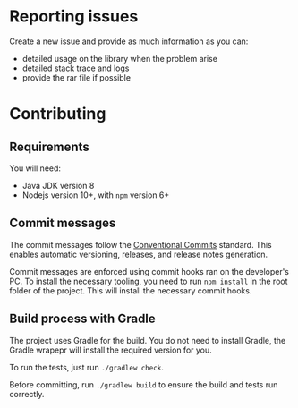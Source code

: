 # Reporting issues

Create a new issue and provide as much information as you can:
- detailed usage on the library when the problem arise
- detailed stack trace and logs
- provide the rar file if possible

# Contributing

## Requirements

You will need:

- Java JDK version 8
- Nodejs version 10+, with `npm` version 6+

## Commit messages

The commit messages follow the [Conventional Commits](https://www.conventionalcommits.org/) standard. This enables automatic versioning, releases, and release notes generation.

Commit messages are enforced using commit hooks ran on the developer's PC. To install the necessary tooling, you need to run `npm install` in the root folder of the project. This will install the necessary commit hooks.

## Build process with Gradle

The project uses Gradle for the build. You do not need to install Gradle, the Gradle wrapepr will install the required version for you.

To run the tests, just run `./gradlew check`.

Before committing, run `./gradlew build` to ensure the build and tests run correctly.